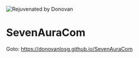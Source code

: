 ![Rejuvenated by Donovan](http://resume.donovanlo.sg/images/donovanlogo150x131.png)  

# SevenAuraCom

Goto:
https://donovanlosg.github.io/SevenAuraCom


